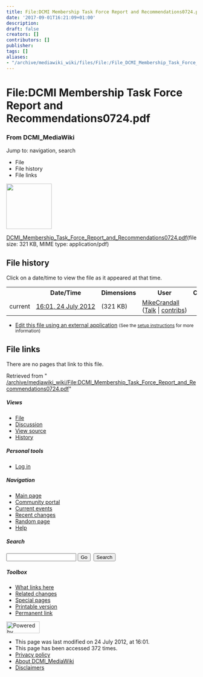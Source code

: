 ```yaml
---
title: File:DCMI Membership Task Force Report and Recommendations0724.pdf - DCMI_MediaWiki
date: '2017-09-01T16:21:09+01:00'
description: 
draft: false
creators: []
contributors: []
publisher: 
tags: []
aliases:
- "/archive/mediawiki_wiki/files/File:/File_DCMI_Membership_Task_Force_Report_and_Recommendations0724.pdf.html"
---
```


<a id="top"></a>
# File:DCMI Membership Task Force Report and Recommendations0724.pdf

### From DCMI\_MediaWiki

Jump to: navigation, search
<!-- start content -->
- File
- File history
- File links

 [<img alt="" src="/skins/common/images/icons/fileicon-pdf.png" width="120" height="120">](/archive/mediawiki_wiki/files/DCMI_Membership_Task_Force_Report_and_Recommendations0724.pdf)

[DCMI\_Membership\_Task\_Force\_Report\_and\_Recommendations0724.pdf](/archive/mediawiki_wiki/files/DCMI_Membership_Task_Force_Report_and_Recommendations0724.pdf "DCMI Membership Task Force Report and Recommendations0724.pdf")‎(file size: 321 KB, MIME type: application/pdf)

<!-- 
NewPP limit report
Preprocessor node count: 0/1000000
Post-expand include size: 0/2097152 bytes
Template argument size: 0/2097152 bytes
Expensive parser function count: 0/100
-->
## File history

Click on a date/time to view the file as it appeared at that time.

<table class="wikitable filehistory">
  <tr>
    <td></td>
    <th>Date/Time</th>
    <th>Dimensions</th>
    <th>User</th>
    <th>Comment</th>
  </tr>
  <tr>
    <td>current</td>
    <td class="filehistory-selected" style="white-space: nowrap;"><a href="/archive/mediawiki_wiki/files/DCMI_Membership_Task_Force_Report_and_Recommendations0724.pdf">16:01, 24 July 2012</a></td>
    <td> <span style="white-space: nowrap;">(321 KB)</span>
    </td>
    <td>
      <a href="/index.php?title=User:MikeCrandall&amp;action=edit&amp;redlink=1" class="new mw-userlink" title="User:MikeCrandall (page does not exist)">MikeCrandall</a> <span style="white-space: nowrap;"> <span class="mw-usertoollinks">(<a href="/index.php?title=User_talk:MikeCrandall&amp;action=edit&amp;redlink=1" class="new" title="User talk:MikeCrandall (page does not exist)">Talk</a> | <a href="/index.php/Special:Contributions/MikeCrandall" title="Special:Contributions/MikeCrandall">contribs</a>)</span></span>
    </td>
    <td></td>
  </tr>
</table>

  

- [Edit this file using an external application](/index.php?title=File:DCMI_Membership_Task_Force_Report_and_Recommendations0724.pdf&action=edit&externaledit=true&mode=file "File:DCMI Membership Task Force Report and Recommendations0724.pdf") <small>(See the <a href="http://www.mediawiki.org/wiki/Manual:External_editors" class="external text" rel="nofollow">setup instructions</a> for more information)</small>

## File links

There are no pages that link to this file.

Retrieved from " [/archive/mediawiki_wiki/File:DCMI\_Membership\_Task\_Force\_Report\_and\_Recommendations0724.pdf](/archive/mediawiki_wiki/files/File:/File:DCMI_Membership_Task_Force_Report_and_Recommendations0724.pdf.html)"

<!-- end content -->

##### Views

- [File](/archive/mediawiki_wiki/files/File:/File:DCMI_Membership_Task_Force_Report_and_Recommendations0724.pdf.html "View the file page [c]")
- [Discussion](/index.php?title=File_talk:DCMI_Membership_Task_Force_Report_and_Recommendations0724.pdf&action=edit&redlink=1 "Discussion about the content page [t]")
- [View source](/index.php?title=File:DCMI_Membership_Task_Force_Report_and_Recommendations0724.pdf&action=edit "This page is protected.
You can view its source [e]")
- [History](/index.php?title=File:DCMI_Membership_Task_Force_Report_and_Recommendations0724.pdf&action=history "Past revisions of this page [h]")

##### Personal tools

- [Log in](/index.php?title=Special:UserLogin&returnto=File:DCMI_Membership_Task_Force_Report_and_Recommendations0724.pdf "You are encouraged to log in; however, it is not mandatory [o]")

<script type="text/javascript"> if (window.isMSIE55) fixalpha(); </script>

##### Navigation

- [Main page](/index.php/Main_Page "Visit the main page [z]")
- [Community portal](/index.php/DCMI_MediaWiki:Community_portal "About the project, what you can do, where to find things")
- [Current events](/index.php/DCMI_MediaWiki:Current_events "Find background information on current events")
- [Recent changes](/index.php/Special:RecentChanges "The list of recent changes in the wiki [r]")
- [Random page](/index.php/Special:Random "Load a random page [x]")
- [Help](/index.php/Help:Contents "The place to find out")

##### <label for="searchInput">Search</label>

<form action="/index.php" id="searchform">
				<input type="hidden" name="title" value="Special:Search">
				<input id="searchInput" title="Search DCMI_MediaWiki" accesskey="f" type="search" name="search">
				<input type="submit" name="go" class="searchButton" id="searchGoButton" value="Go" title="Go to a page with this exact name if exists"> 
				<input type="submit" name="fulltext" class="searchButton" id="mw-searchButton" value="Search" title="Search the pages for this text">
			</form>

##### Toolbox

- [What links here](/index.php/Special:WhatLinksHere/File:DCMI_Membership_Task_Force_Report_and_Recommendations0724.pdf "List of all wiki pages that link here [j]")
- [Related changes](/index.php/Special:RecentChangesLinked/File:DCMI_Membership_Task_Force_Report_and_Recommendations0724.pdf "Recent changes in pages linked from this page [k]")
- [Special pages](/index.php/Special:SpecialPages "List of all special pages [q]")
- [Printable version](/index.php?title=File:DCMI_Membership_Task_Force_Report_and_Recommendations0724.pdf&printable=yes "Printable version of this page [p]")
- [Permanent link](/index.php?title=File:DCMI_Membership_Task_Force_Report_and_Recommendations0724.pdf&oldid=3485 "Permanent link to this revision of the page")

<!-- end of the left (by default at least) column -->

 [<img src="/skins/common/images/poweredby_mediawiki_88x31.png" height="31" width="88" alt="Powered by MediaWiki">](http://www.mediawiki.org/)

- This page was last modified on 24 July 2012, at 16:01.
- This page has been accessed 372 times.
- [Privacy policy](/index.php/DCMI_MediaWiki:Privacy_policy "DCMI MediaWiki:Privacy policy")
- [About DCMI\_MediaWiki](/index.php/DCMI_MediaWiki:About "DCMI MediaWiki:About")
- [Disclaimers](/index.php/DCMI_MediaWiki:General_disclaimer "DCMI MediaWiki:General disclaimer")

<script>if (window.runOnloadHook) runOnloadHook();</script><!-- Served in 0.449 secs. -->
